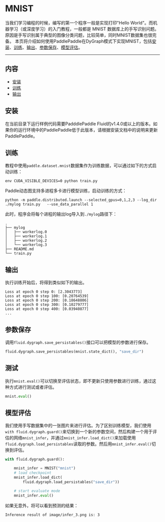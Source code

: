 # MNIST
当我们学习编程的时候，编写的第一个程序一般是实现打印"Hello World"。而机器学习（或深度学习）的入门教程，一般都是 MNIST 数据库上的手写识别问题。原因是手写识别属于典型的图像分类问题，比较简单，同时MNIST数据集也很完备。
本页将介绍如何使用PaddlePaddle在DyGraph模式下实现MNIST，包括[安装](#installation)、[训练](#training-a-model)、[输出](#log)、[参数保存](#save)、[模型评估](#evaluation)。

---
## 内容
- [安装](#installation)
- [训练](#training-a-model)
- [输出](#log)

## 安装

在当前目录下运行样例代码需要PadddlePaddle Fluid的v1.4.0或以上的版本。如果你的运行环境中的PaddlePaddle低于此版本，请根据安装文档中的说明来更新PaddlePaddle。

## 训练
教程中使用`paddle.dataset.mnist`数据集作为训练数据，可以通过如下的方式启动训练：
```
env CUDA_VISIBLE_DEVICES=0 python train.py
```
Paddle动态图支持多进程多卡进行模型训练，启动训练的方式：
```
python -m paddle.distributed.launch --selected_gpus=0,1,2,3 --log_dir ./mylog train.py   --use_data_parallel 1
```
此时，程序会将每个进程的输出log导入到`./mylog`路径下：
```
.
├── mylog
│   ├── workerlog.0
│   ├── workerlog.1
│   ├── workerlog.2
│   └── workerlog.3
├── README.md
└── train.py
```

## 输出
执行训练开始后，将得到类似如下的输出。
```
Loss at epoch 0 step 0: [2.3043773]
Loss at epoch 0 step 100: [0.20764539]
Loss at epoch 0 step 200: [0.18648806]
Loss at epoch 0 step 300: [0.10279777]
Loss at epoch 0 step 400: [0.03940877]
...
```

## 参数保存
调用`fluid.dygraph.save_persistables()`接口可以把模型的参数进行保存。
```python
fluid.dygraph.save_persistables(mnist.state_dict(), "save_dir")
```

## 测试
执行`mnist.eval()`可以切换至评估状态，即不更新只使用参数进行训练，通过这种方式进行测试或者评估。
```python
mnist.eval()
```

## 模型评估
我们使用手写数据集中的一张图片来进行评估。为了区别训练模型，我们使用`with fluid.dygraph.guard()`来切换到一个新的参数空间，然后构建一个用于评估的网络`mnist_infer`，并通过`mnist_infer.load_dict()`来加载使用`fluid.dygraph.load_persistables`读取的参数。然后用`mnist_infer.eval()`切换到评估。
```python
with fluid.dygraph.guard():

    mnist_infer = MNIST("mnist")
    # load checkpoint
    mnist_infer.load_dict(
        fluid.dygraph.load_persistables("save_dir"))

    # start evaluate mode
    mnist_infer.eval()
```
如果无意外，将可以看到预测的结果：
```text
Inference result of image/infer_3.png is: 3
```
